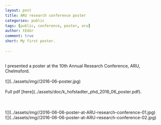 ```yaml
---
layout: post
title: ARU research conference poster
categories: public
tags: [public, conference, poster, aru]
author: tEdör
comment: true
short: My first poster.

---
```

<br>
I presented a poster at the 10th Annual Research Conference, ARU, Chelmsford.
<br>
<br>
![](../assets/img//2016-06-poster.jpg)
<br><br>
Full pdf [here](../assets/doc/k_hofstadter_phd_2016_06_poster.pdf).
<br><br><br><br>
![](../assets/img//2016-06-06-poster-at-ARU-research-conference-01.jpg)
<br>
![](../assets/img//2016-06-06-poster-at-ARU-research-conference-02.jpg)
